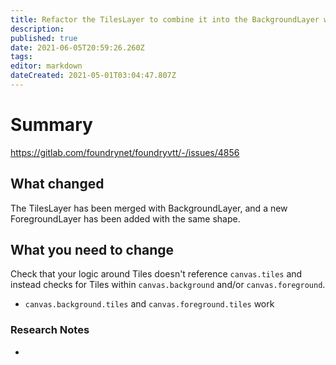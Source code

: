 ```yaml
---
title: Refactor the TilesLayer to combine it into the BackgroundLayer which contains Tile objects for a single vertical cross-section of the Scene alongside a background image which fills the Scene canvas.
description: 
published: true
date: 2021-06-05T20:59:26.260Z
tags: 
editor: markdown
dateCreated: 2021-05-01T03:04:47.807Z
---
```


# Summary
https://gitlab.com/foundrynet/foundryvtt/-/issues/4856

## What changed

The TilesLayer has been merged with BackgroundLayer, and a new ForegroundLayer has been added with the same shape.

## What you need to change

Check that your logic around Tiles doesn't reference `canvas.tiles` and instead checks for Tiles within `canvas.background` and/or `canvas.foreground`.

* `canvas.background.tiles` and `canvas.foreground.tiles` work

### Research Notes

*